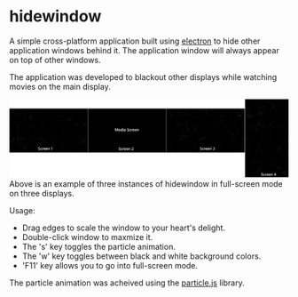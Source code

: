 # hidewindow

A simple cross-platform application built using [electron](https://electronjs.org/) to hide other application windows behind it.
The application window will always appear on top of other windows.

The application was developed to blackout other displays while watching movies on the main display.

![](sample_images/hidewindow_example_1.png)
Above is an example of three instances of hidewindow in full-screen mode on three displays.

Usage:
* Drag edges to scale the window to your heart's delight.
* Double-click window to maxmize it.
* The 's' key toggles the particle animation.
* The 'w' key toggles between black and white background colors.
* 'F11' key allows you to go into full-screen mode.

The particle animation was acheived using the [particle.js](https://vincentgarreau.com/particles.js/) library.
